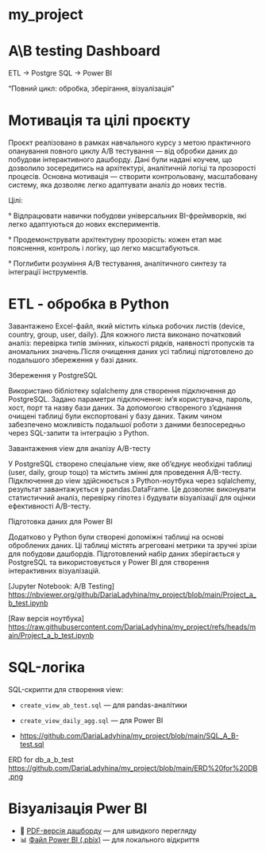 # my_project
# A\B testing Dashboard

ETL   →   Postgre SQL   →    Power BI

“Повний цикл: обробка, зберігання, візуалізація”

# Мотивація та цілі проєкту

Проєкт реалізовано в рамках навчального курсу з метою практичного опанування повного циклу A/B тестування — від обробки даних до побудови інтерактивного дашборду. Дані були надані коучем, що дозволило зосередитись на архітектурі, аналітичній логіці та прозорості процесів. Основна мотивація — створити контрольовану, масштабовану систему, яка дозволяє легко адаптувати аналіз до нових тестів.

 Цілі:

° Відпрацювати навички побудови універсальних BI-фреймворків, які легко адаптуються до нових експериментів.

° Продемонструвати архітектурну прозорість: кожен етап має пояснення, контроль і логіку, що легко масштабуються.

° Поглибити розуміння A/B тестування, аналітичного синтезу та інтеграції інструментів.

# ETL - обробка в Python 

Завантажено Excel-файл, який містить кілька робочих листів (device, country, group, user, daily). Для кожного листа виконано початковий аналіз: перевірка типів змінних, кількості рядків, наявності пропусків та аномальних значень.Після очищення даних усі таблиці підготовлено до подальшого збереження у базі даних.

Збереження у PostgreSQL

Використано бібліотеку sqlalchemy для створення підключення до PostgreSQL. Задано параметри підключення: ім’я користувача, пароль, хост, порт та назву бази даних. За допомогою створеного з’єднання очищені таблиці були експортовані у базу даних.
Таким чином забезпечено можливість подальшої роботи з даними безпосередньо через SQL-запити та інтеграцію з Python.

Завантаження view для аналізу A/B-тесту

У PostgreSQL створено спеціальне view, яке об’єднує необхідні таблиці (user, daily, group тощо) та містить змінні для проведення A/B-тесту. Підключення до view здійснюється з Python-ноутбука через sqlalchemy, результат завантажується у pandas.DataFrame. Це дозволяє виконувати статистичний аналіз, перевірку гіпотез і будувати візуалізації для оцінки ефективності A/B-тесту.

Підготовка даних для Power BI

Додатково у Python були створені допоміжні таблиці на основі оброблених даних. Ці таблиці містять агреговані метрики та зручні зрізи для побудови дашбордів. Підготовлений набір даних зберігається у PostgreSQL та використовується у Power BI для створення інтерактивних візуалізацій.

 [Jupyter Notebook: A/B Testing] https://nbviewer.org/github/DariaLadyhina/my_project/blob/main/Project_a_b_test.ipynb

 [Raw версія ноутбука] https://raw.githubusercontent.com/DariaLadyhina/my_project/refs/heads/main/Project_a_b_test.ipynb

 # SQL-логіка

SQL-скрипти для створення view:

- `create_view_ab_test.sql` — для pandas-аналітики
  
- `create_view_daily_agg.sql` — для Power BI

- https://github.com/DariaLadyhina/my_project/blob/main/SQL_A_B-test.sql

ERD for db_a_b_test https://github.com/DariaLadyhina/my_project/blob/main/ERD%20for%20DB.png

# Візуалізація Pwer BI

- 📄 [PDF-версія дашборду](BI/dashboard_preview.pdf) — для швидкого перегляду
- 📊 [Файл Power BI (.pbix)](BI/dashboard.pbix) — для локального відкриття





